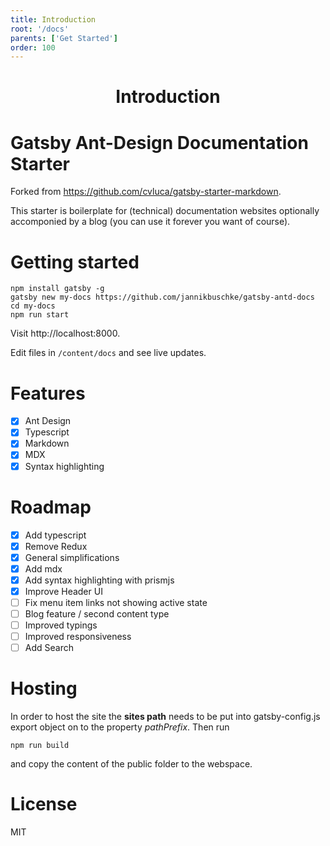 ```yaml
---
title: Introduction
root: '/docs'
parents: ['Get Started']
order: 100
---
```


<h1 align="center">
  Introduction
</h1>

# Gatsby Ant-Design Documentation Starter

Forked from https://github.com/cvluca/gatsby-starter-markdown.

This starter is boilerplate for (technical) documentation websites optionally accomponied by a blog (you can use it forever you want of course).

# Getting started

```
npm install gatsby -g
gatsby new my-docs https://github.com/jannikbuschke/gatsby-antd-docs
cd my-docs
npm run start
```

Visit http://localhost:8000.

Edit files in `/content/docs` and see live updates.

# Features

- [x] Ant Design
- [x] Typescript
- [x] Markdown
- [x] MDX
- [x] Syntax highlighting

# Roadmap

- [x] Add typescript
- [x] Remove Redux
- [x] General simplifications
- [x] Add mdx
- [x] Add syntax highlighting with prismjs
- [x] Improve Header UI
- [ ] Fix menu item links not showing active state
- [ ] Blog feature / second content type
- [ ] Improved typings
- [ ] Improved responsiveness
- [ ] Add Search

# Hosting

In order to host the site the **sites path** needs to be put into gatsby-config.js export object on to the property _pathPrefix_. Then run

```
npm run build
```

and copy the content of the public folder to the webspace.

# License

MIT
